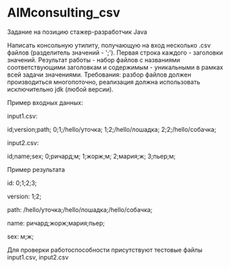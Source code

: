 # AIMconsulting_csv

Задание на позицию стажер-разработчик Java

Написать консольную утилиту, получающую на вход несколько .csv файлов (разделитель значений - ';').
Первая строка каждого - заголовки значений. Результат работы - набор файлов с названиями соответствующими заголовкам и содержимым - уникальными в рамках всей задачи значениями.
Требования: разбор файлов должен производиться многопоточно, реализация должна использовать исключительно jdk (любой версии).

Пример входных данных:

input1.csv:

id;version;path; 
0;1;/hello/уточка; 
1;2;/hello/лошадка; 
2;2;/hello/собачка; 

input2.csv:

id;name;sex;
0;ричард;м;
1;жорж;м;
2;мария;ж;
3;пьер;м;

Пример результата

id:
0;1;2;3;

version:
1;2;

path:
/hello/уточка;/hello/лошадка;/hello/собачка;

name:
ричард;жорж;мария;пьер;

sex:
м;ж;

Для проверки работоспособности присутствуют тестовые файлы input1.csv, input2.csv
